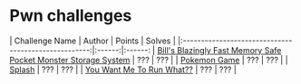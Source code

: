 # Pwn challenges

|                   Challenge Name                     | Author | Points | Solves |
|:----------------------------------------------------:|:------:|:------:
| [Bill's Blazingly Fast Memory Safe Pocket Monster Storage System](/bbfmspmss) | ??? | ??? |
| [Pokemon Game](/pokemon_game) | ??? | ??? |
| [Splash](/Splash) | ??? | ??? |
| [You Want Me To Run What??](/you-want-me-to-run-what) | ??? | ??? |


